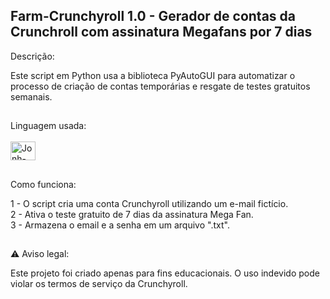 ## Farm-Crunchyroll 1.0 - Gerador de contas da Crunchroll com assinatura Megafans por 7 dias

Descrição:

Este script em Python usa a biblioteca PyAutoGUI para automatizar o processo de criação de contas temporárias e resgate de testes gratuitos semanais.

##

Linguagem usada: 
<br>
<br>
<img align="center" alt="Jonh-Python" height="30" width="40" src="https://cdn.jsdelivr.net/gh/devicons/devicon@latest/icons/python/python-original.svg">
##

Como funciona: 

1 - O script cria uma conta Crunchyroll utilizando um e-mail fictício.<br>
2 - Ativa o teste gratuito de 7 dias da assinatura Mega Fan.<br>
3 - Armazena o email e a senha em um arquivo ".txt". <br>

##

⚠️ Aviso legal:

Este projeto foi criado apenas para fins educacionais. O uso indevido pode violar os termos de serviço da Crunchyroll.
